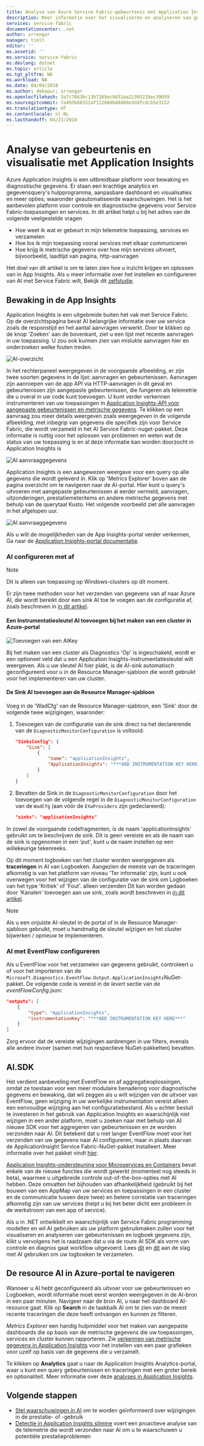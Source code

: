```yaml
---
title: Analyse van Azure Service Fabric-gebeurtenis met Application Insights | Microsoft Docs
description: Meer informatie over het visualiseren en analyseren van gebeurtenissen met Application Insights voor controle en diagnostische gegevens van Azure Service Fabric-clusters.
services: service-fabric
documentationcenter: .net
author: srrengar
manager: timlt
editor: ''
ms.assetid: ''
ms.service: service-fabric
ms.devlang: dotnet
ms.topic: article
ms.tgt_pltfrm: NA
ms.workload: NA
ms.date: 04/04/2018
ms.author: dekapur; srrengar
ms.openlocfilehash: 3a7c7663bc13b7169ec9d31aa21365219ec39059
ms.sourcegitcommit: fa493b66552af11260db48d89e3ddfcdcb5e3152
ms.translationtype: HT
ms.contentlocale: nl-NL
ms.lasthandoff: 04/23/2018
---
```

# <a name="event-analysis-and-visualization-with-application-insights"></a>Analyse van gebeurtenis en visualisatie met Application Insights

Azure Application Insights is een uitbreidbaar platform voor bewaking en diagnostische gegevens. Er staan een krachtige analytics en gegevensquery's hulpprogramma, aanpasbare dashboard en visualisaties en meer opties, waaronder geautomatiseerde waarschuwingen. Het is het aanbevolen platform voor controle en diagnostische gegevens voor Service Fabric-toepassingen en services. In dit artikel helpt u bij het adres van de volgende veelgestelde vragen

* Hoe weet ik wat er gebeurt in mijn telemetrie toepassing, services en verzamelen
* Hoe los ik mijn toepassing vooral services met elkaar communiceren
* Hoe krijg ik metrische gegevens over hoe mijn services uitvoert, bijvoorbeeld, laadtijd van pagina, http-aanvragen

Het doel van dit artikel is om te laten zien hoe u inzicht krijgen en oplossen van in App Insights. Als u meer informatie over het instellen en configureren van AI met Service Fabric wilt, Bekijk dit [zelfstudie](service-fabric-tutorial-monitoring-aspnet.md).

## <a name="monitoring-in-app-insights"></a>Bewaking in de App Insights

Application Insights is een uitgebreide buiten het vak met Service Fabric. Op de overzichtspagina bevat AI belangrijke informatie over uw service zoals de responstijd en het aantal aanvragen verwerkt. Door te klikken op de knop 'Zoeken' aan de bovenkant, ziet u een lijst met recente aanvragen in uw toepassing. U zou ook kunnen zien van mislukte aanvragen hier en onderzoeken welke fouten treden.

![AI-overzicht](media/service-fabric-diagnostics-event-analysis-appinsights/ai-overview.png)

In het rechterpaneel weergegeven in de voorgaande afbeelding, er zijn twee soorten gegevens in de lijst: aanvragen en gebeurtenissen. Aanvragen zijn aanroepen van de app API via HTTP-aanvragen in dit geval en gebeurtenissen zijn aangepaste gebeurtenissen, die fungeren als telemetrie die u overal in uw code kunt toevoegen. U kunt verder verkennen instrumenteren van uw toepassingen in [Application Insights-API voor aangepaste gebeurtenissen en metrische gegevens](../application-insights/app-insights-api-custom-events-metrics.md). Te klikken op een aanvraag zou meer details weergeven zoals weergegeven in de volgende afbeelding, met inbegrip van gegevens die specifiek zijn voor Service Fabric, die wordt verzameld in het AI Service Fabric-nuget-pakket. Deze informatie is nuttig voor het oplossen van problemen en weten wat de status van uw toepassing is en al deze informatie kan worden doorzocht in Application Insights is

![AI aanvraaggegevens](media/service-fabric-diagnostics-event-analysis-appinsights/ai-request-details.png)

Application Insights is een aangewezen weergave voor een query op alle gegevens die wordt geleverd in. Klik op 'Metrics Explorer' boven aan de pagina overzicht om te navigeren naar de AI-portal. Hier kunt u query's uitvoeren met aangepaste gebeurtenissen al eerder vermeld, aanvragen, uitzonderingen, prestatiemeteritems en andere metrische gegevens met behulp van de querytaal Kusto. Het volgende voorbeeld ziet alle aanvragen in het afgelopen uur.

![AI aanvraaggegevens](media/service-fabric-diagnostics-event-analysis-appinsights/ai-metrics-explorer.png)

Als u wilt de mogelijkheden van de App Insights-portal verder verkennen, Ga naar de [Application Insights-portal documentatie](../application-insights/app-insights-dashboards.md).

### <a name="configuring-ai-with-wad"></a>AI configureren met af

>[!NOTE]
>Dit is alleen van toepassing op Windows-clusters op dit moment.

Er zijn twee methoden voor het verzenden van gegevens van af naar Azure AI, die wordt bereikt door een sink AI toe te voegen aan de configuratie af, zoals beschreven in [in dit artikel](../monitoring-and-diagnostics/azure-diagnostics-configure-application-insights.md).

#### <a name="add-an-ai-instrumentation-key-when-creating-a-cluster-in-azure-portal"></a>Een Instrumentatiesleutel AI toevoegen bij het maken van een cluster in Azure-portal

![Toevoegen van een AIKey](media/service-fabric-diagnostics-event-analysis-appinsights/azure-enable-diagnostics.png)

Bij het maken van een cluster als Diagnostics 'Op' is ingeschakeld, wordt er een optioneel veld dat u een Application Insights-instrumentatiesleutel wilt weergeven. Als u uw sleutel AI hier plakt, is de AI-sink automatisch geconfigureerd voor u in de Resource Manager-sjabloon die wordt gebruikt voor het implementeren van uw cluster.

#### <a name="add-the-ai-sink-to-the-resource-manager-template"></a>De Sink AI toevoegen aan de Resource Manager-sjabloon

Voeg in de 'WadCfg' van de Resource Manager-sjabloon, een 'Sink' door de volgende twee wijzigingen, waaronder:

1. Toevoegen van de configuratie van de sink direct na het declarerende van de `DiagnosticMonitorConfiguration` is voltooid:

    ```json
    "SinksConfig": {
        "Sink": [
            {
                "name": "applicationInsights",
                "ApplicationInsights": "***ADD INSTRUMENTATION KEY HERE***"
            }
        ]
    }

    ```

2. Bevatten de Sink in de `DiagnosticMonitorConfiguration` door het toevoegen van de volgende regel in de `DiagnosticMonitorConfiguration` van de `WadCfg` (aan vóór de `EtwProviders` zijn gedeclareerd):

    ```json
    "sinks": "applicationInsights"
    ```

In zowel de voorgaande codefragmenten, is de naam 'applicationInsights' gebruikt om te beschrijven de sink. Dit is geen vereiste en als de naam van de sink is opgenomen in een 'put', kunt u de naam instellen op een willekeurige tekenreeks.

Op dit moment logboeken van het cluster worden weergegeven als **traceringen** in AI van Logboeken. Aangezien de meeste van de traceringen afkomstig is van het platform van niveau 'Ter informatie' zijn, kunt u ook overwegen voor het wijzigen van de configuratie van de sink om Logboeken van het type 'Kritiek' of 'Fout'. alleen verzenden Dit kan worden gedaan door 'Kanalen' toevoegen aan uw sink, zoals wordt beschreven in [in dit artikel](../monitoring-and-diagnostics/azure-diagnostics-configure-application-insights.md).

>[!NOTE]
>Als u een onjuiste AI-sleutel in de portal of in de Resource Manager-sjabloon gebruikt, moet u handmatig de sleutel wijzigen en het cluster bijwerken / opnieuw te implementeren.

### <a name="configuring-ai-with-eventflow"></a>AI met EventFlow configureren

Als u EventFlow voor het verzamelen van gegevens gebruikt, controleert u of voor het importeren van de `Microsoft.Diagnostics.EventFlow.Output.ApplicationInsights`NuGet-pakket. De volgende code is vereist in de *levert* sectie van de *eventFlowConfig.json*:

```json
"outputs": [
    {
        "type": "ApplicationInsights",
        "instrumentationKey": "***ADD INSTRUMENTATION KEY HERE***"
    }
]
```

Zorg ervoor dat de vereiste wijzigingen aanbrengen in uw filters, evenals alle andere invoer (samen met hun respectieve NuGet-pakketten) bevatten.

## <a name="aisdk"></a>AI.SDK

Het verdient aanbeveling met EventFlow en af aggregatieoplossingen, omdat ze toestaan voor een meer modulaire benadering voor diagnostische gegevens en bewaking, dat wil zeggen als u wilt wijzigen van de uitvoer van EventFlow, geen wijziging in uw werkelijke instrumentation vereist alleen een eenvoudige wijziging aan het configuratiebestand. Als u echter besluit te investeren in het gebruik van Application Insights en waarschijnlijk niet wijzigen in een ander platform, moet u zoeken naar met behulp van AI nieuwe SDK voor het aggregeren van gebeurtenissen en ze worden verzonden naar AI. Dit betekent dat u niet langer EventFlow moet voor het verzenden van uw gegevens naar AI configureren, maar in plaats daarvan de ApplicationInsight Service Fabric-NuGet-pakket installeert. Meer informatie over het pakket vindt [hier](https://github.com/Microsoft/ApplicationInsights-ServiceFabric).

[Application Insights-ondersteuning voor Microservices en Containers](https://azure.microsoft.com/en-us/blog/app-insights-microservices/) bevat enkele van de nieuwe functies die wordt gewerkt (momenteel nog steeds in beta), waarmee u uitgebreide controle out-of-the-box-opties met AI hebben. Deze omvatten het bijhouden van afhankelijkheid (gebruikt bij het bouwen van een AppMap van uw services en toepassingen in een cluster en de communicatie tussen deze twee) en betere correlatie van traceringen afkomstig zijn van uw services (helpt u bij het beter dicht een probleem in de werkstroom van een app of service).

Als u in .NET ontwikkelt en waarschijnlijk van Service Fabric programming modellen en wil AI gebruiken als uw platform gebruikmaken zullen voor het visualiseren en analyseren van gebeurtenissen en logboek gegevens zijn, klikt u vervolgens het is raadzaam dat u via de route AI SDK als vorm van controle en diagnos gaat workflow uitgevoerd. Lees [dit](../application-insights/app-insights-asp-net-more.md) en [dit](../application-insights/app-insights-asp-net-trace-logs.md) aan de slag met AI gebruiken om uw logboeken te verzamelen.

## <a name="navigating-the-ai-resource-in-azure-portal"></a>De resource AI in Azure-portal te navigeren

Wanneer u AI hebt geconfigureerd als uitvoer voor uw gebeurtenissen en Logboeken, wordt informatie moet eerst worden weergegeven in de AI-bron in een paar minuten. Navigeer naar de bron AI, u naar het dashboard AI-resource gaat. Klik op **Search** in de taakbalk AI om te zien van de meest recente traceringen die deze heeft ontvangen en kunnen ze filteren.

*Metrics Explorer* een handig hulpmiddel voor het maken van aangepaste dashboards die op basis van de metrische gegevens die uw toepassingen, services en cluster kunnen rapporteren. Zie [verkennen van metrische gegevens in Application Insights](../application-insights/app-insights-metrics-explorer.md) voor het instellen van een paar grafieken voor uzelf op basis van de gegevens die u verzamelt.

Te klikken op **Analytics** gaat u naar de Application Insights Analytics-portal, waar u kunt een query gebeurtenissen en traceringen met een groter bereik en optionaliteit. Meer informatie over deze [analyses in Application Insights](../application-insights/app-insights-analytics.md).

## <a name="next-steps"></a>Volgende stappen

* [Stel waarschuwingen in AI](../application-insights/app-insights-alerts.md) om te worden geïnformeerd over wijzigingen in de prestatie- of -gebruik
* [Detectie in Application Insights slimme](../application-insights/app-insights-proactive-diagnostics.md) voert een proactieve analyse van de telemetrie die wordt verzonden naar AI om u te waarschuwen u potentiële prestatieproblemen
